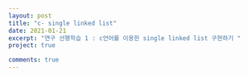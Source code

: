 ```yaml
---
layout: post
title: "c- single linked list"
date: 2021-01-21
excerpt: "연구 선행학습 1 : c언어를 이용한 single linked list 구현하기 "
project: true

comments: true
---
```

